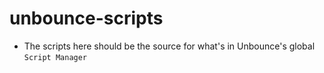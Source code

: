 # unbounce-scripts
- The scripts here should be the source for what's in Unbounce's global `Script Manager`
